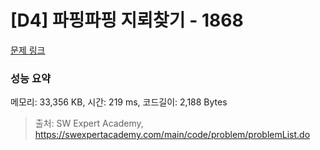 # [D4] 파핑파핑 지뢰찾기 - 1868 

[문제 링크](https://swexpertacademy.com/main/code/problem/problemDetail.do?contestProbId=AV5LwsHaD1MDFAXc) 

### 성능 요약

메모리: 33,356 KB, 시간: 219 ms, 코드길이: 2,188 Bytes



> 출처: SW Expert Academy, https://swexpertacademy.com/main/code/problem/problemList.do